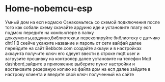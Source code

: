 # Home-nobemcu-esp
Умный дом на есп нодмсю
Ознакомьтесь со схемой подключения 
после того как собали схему скачайте ардуино иде и установите плату есп подмсю
передите на компьютере в папку доккументы,ардуино,библиотеки,и перекопируйте библиотеку с датчико dht11
В скейче укажите название и пароль от сети вайфай далее перейдите на сайт Bebbote.com создайте аккауи и в настройках аккаунта получите ключ его сдеует ввести в строке mqtt user и загрузите прошивку на контролер
далее установите на телефон Mqtt dashbord,зайдите в приложение выберите пункт настройки и востановите резервную копию из файла дом на есп далее зайдите в настроку клиента и введите свой ключ полученный на сайте 
